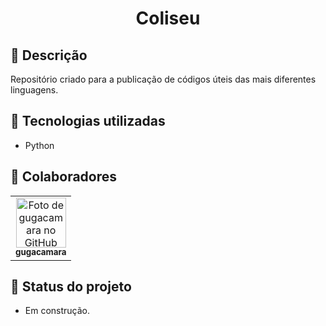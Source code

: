 <h1 align="center">Coliseu</h1>

## :memo: Descrição
Repositório criado para a publicação de códigos úteis das mais diferentes linguagens.

## :wrench: Tecnologias utilizadas
* Python

## :handshake: Colaboradores
<table>
  <tr>
    <td align="center">
      <a href="https://github.com/gugacamara">
        <img src="https://avatars.githubusercontent.com/u/94768089?v=4" width="80px;" alt="Foto de gugacamara no GitHub"/><br>
        <sub>
          <b>gugacamara</b>
        </sub>
      </a>
    </td>
  </tr>
</table>

## :dart: Status do projeto
* Em construção.

